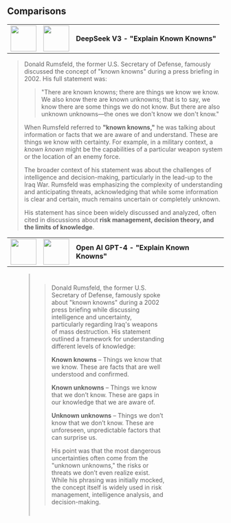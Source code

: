 ## Comparisons

<table style="width: 100%; border-collapse: collapse;">
  <tr>
    <td style="width: 60px;"><img src="https://www.golocalprov.com/cache/images/remote/https_s3.amazonaws.com/media.golocalprov.com/News/Donald_Rumsfeld_US_Army.png" width="60"></td>
    <td style="width: 60px;"><img src="https://custom.typingmind.com/assets/models/deepseek.png" width="60"></td>
    <td><strong>DeepSeek V3 - "Explain Known Knowns"</strong></td>
  </tr>
</table>

> Donald Rumsfeld, the former U.S. Secretary of Defense, famously discussed the concept of "known knowns" during a press briefing in 2002. His full statement was:
> 
> > "There are known knowns; there are things we know we know. We also know there are known unknowns; that is to say, we know there are some things we do not know. But there are also unknown unknowns—the ones we don't know we don't know."
> 
> When Rumsfeld referred to **"known knowns,"** he was talking about information or facts that we are aware of and understand. These are things we know with certainty. For example, in a military context, a *known known* might be the capabilities of a particular weapon system or the location of an enemy force.
> 
> The broader context of his statement was about the challenges of intelligence and decision-making, particularly in the lead-up to the Iraq War. Rumsfeld was emphasizing the complexity of understanding and anticipating threats, acknowledging that while some information is clear and certain, much remains uncertain or completely unknown.
> 
> His statement has since been widely discussed and analyzed, often cited in discussions about **risk management, decision theory, and the limits of knowledge**.



<table style="width: 100%; border-collapse: collapse;">
  <tr>
    <td style="width: 60px;"><img src="https://www.golocalprov.com/cache/images/remote/https_s3.amazonaws.com/media.golocalprov.com/News/Donald_Rumsfeld_US_Army.png" width="60"></td>
    <td style="width: 60px;"><img src="https://custom.typingmind.com/assets/models/gpt-4.webp" width="60"></td>
    <td><strong>Open AI GPT-4 - "Explain Known Knowns"</strong></td>
  </tr>
</table>

<div style="margin-left: 10%; width: 60%; padding: 10px; border-left: 3px solid #ccc;">

> Donald Rumsfeld, the former U.S. Secretary of Defense, famously spoke about "known knowns" during a 2002 press briefing while discussing intelligence and uncertainty, particularly regarding Iraq's weapons of mass destruction. His statement outlined a framework for understanding different levels of knowledge:
> 
> **Known knowns** – Things we know that we know. These are facts that are well understood and confirmed.
> 
> **Known unknowns** – Things we know that we don’t know. These are gaps in our knowledge that we are aware of.
> 
> **Unknown unknowns** – Things we don’t know that we don’t know. These are unforeseen, unpredictable factors that can surprise us.
> 
> His point was that the most dangerous uncertainties often come from the "unknown unknowns," the risks or threats we don’t even realize exist. While his phrasing was initially mocked, the concept itself is widely used in risk management, intelligence analysis, and decision-making.
